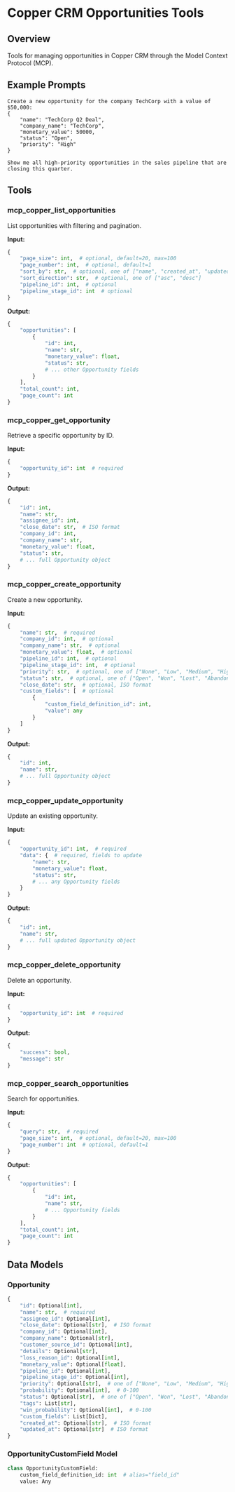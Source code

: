 # Copper CRM Opportunities Tools

## Overview
Tools for managing opportunities in Copper CRM through the Model Context Protocol (MCP).

## Example Prompts

```
Create a new opportunity for the company TechCorp with a value of $50,000:
{
    "name": "TechCorp Q2 Deal",
    "company_name": "TechCorp",
    "monetary_value": 50000,
    "status": "Open",
    "priority": "High"
}
```

```
Show me all high-priority opportunities in the sales pipeline that are closing this quarter.
```

## Tools

### mcp_copper_list_opportunities
List opportunities with filtering and pagination.

**Input:**
```python
{
    "page_size": int,  # optional, default=20, max=100
    "page_number": int,  # optional, default=1
    "sort_by": str,  # optional, one of ["name", "created_at", "updated_at", "close_date", "monetary_value"]
    "sort_direction": str,  # optional, one of ["asc", "desc"]
    "pipeline_id": int,  # optional
    "pipeline_stage_id": int  # optional
}
```

**Output:**
```python
{
    "opportunities": [
        {
            "id": int,
            "name": str,
            "monetary_value": float,
            "status": str,
            # ... other Opportunity fields
        }
    ],
    "total_count": int,
    "page_count": int
}
```

### mcp_copper_get_opportunity
Retrieve a specific opportunity by ID.

**Input:**
```python
{
    "opportunity_id": int  # required
}
```

**Output:**
```python
{
    "id": int,
    "name": str,
    "assignee_id": int,
    "close_date": str,  # ISO format
    "company_id": int,
    "company_name": str,
    "monetary_value": float,
    "status": str,
    # ... full Opportunity object
}
```

### mcp_copper_create_opportunity
Create a new opportunity.

**Input:**
```python
{
    "name": str,  # required
    "company_id": int,  # optional
    "company_name": str,  # optional
    "monetary_value": float,  # optional
    "pipeline_id": int,  # optional
    "pipeline_stage_id": int,  # optional
    "priority": str,  # optional, one of ["None", "Low", "Medium", "High"]
    "status": str,  # optional, one of ["Open", "Won", "Lost", "Abandoned"]
    "close_date": str,  # optional, ISO format
    "custom_fields": [  # optional
        {
            "custom_field_definition_id": int,
            "value": any
        }
    ]
}
```

**Output:**
```python
{
    "id": int,
    "name": str,
    # ... full Opportunity object
}
```

### mcp_copper_update_opportunity
Update an existing opportunity.

**Input:**
```python
{
    "opportunity_id": int,  # required
    "data": {  # required, fields to update
        "name": str,
        "monetary_value": float,
        "status": str,
        # ... any Opportunity fields
    }
}
```

**Output:**
```python
{
    "id": int,
    "name": str,
    # ... full updated Opportunity object
}
```

### mcp_copper_delete_opportunity
Delete an opportunity.

**Input:**
```python
{
    "opportunity_id": int  # required
}
```

**Output:**
```python
{
    "success": bool,
    "message": str
}
```

### mcp_copper_search_opportunities
Search for opportunities.

**Input:**
```python
{
    "query": str,  # required
    "page_size": int,  # optional, default=20, max=100
    "page_number": int  # optional, default=1
}
```

**Output:**
```python
{
    "opportunities": [
        {
            "id": int,
            "name": str,
            # ... Opportunity fields
        }
    ],
    "total_count": int,
    "page_count": int
}
```

## Data Models

### Opportunity
```python
{
    "id": Optional[int],
    "name": str,  # required
    "assignee_id": Optional[int],
    "close_date": Optional[str],  # ISO format
    "company_id": Optional[int],
    "company_name": Optional[str],
    "customer_source_id": Optional[int],
    "details": Optional[str],
    "loss_reason_id": Optional[int],
    "monetary_value": Optional[float],
    "pipeline_id": Optional[int],
    "pipeline_stage_id": Optional[int],
    "priority": Optional[str],  # one of ["None", "Low", "Medium", "High"]
    "probability": Optional[int],  # 0-100
    "status": Optional[str],  # one of ["Open", "Won", "Lost", "Abandoned"]
    "tags": List[str],
    "win_probability": Optional[int],  # 0-100
    "custom_fields": List[Dict],
    "created_at": Optional[str],  # ISO format
    "updated_at": Optional[str]  # ISO format
}
```

### OpportunityCustomField Model

```python
class OpportunityCustomField:
    custom_field_definition_id: int  # alias="field_id"
    value: Any
``` 